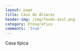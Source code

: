 ```yaml
---
layout: page
title: Casa de Álvarez
header-img: /img/fondo-azul.png
category: Etnográfico
comments: 'true'
---
```



Casa típica
